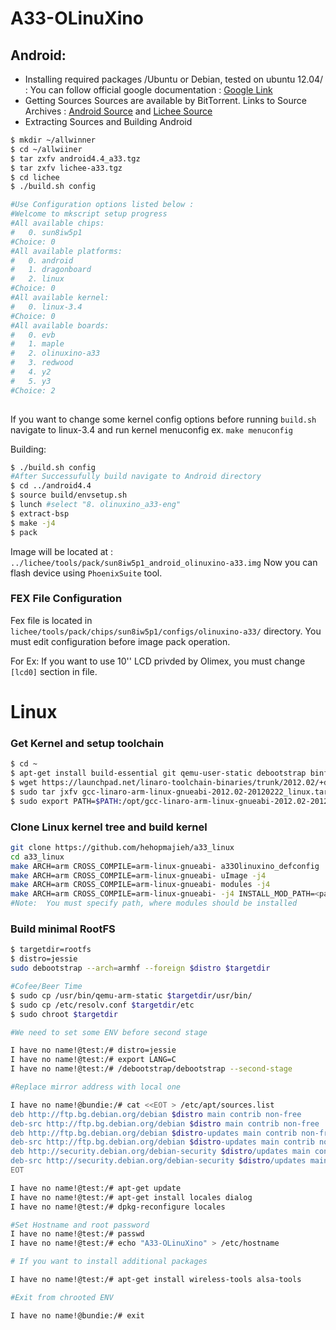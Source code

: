 # A33-OLinuXino 

## Android:

 * Installing required packages /Ubuntu or Debian, tested on ubuntu 12.04/ : You can follow official google documentation : [Google Link](http://source.android.com/source/initializing.html)
 * Getting Sources Sources are available by BitTorrent. Links to Source Archives :
 	[Android Source]() and [Lichee Source]()
 * Extracting Sources and Building Android
 	
```bash
$ mkdir ~/allwinner
$ cd ~/allwiiner
$ tar zxfv android4.4_a33.tgz
$ tar zxfv lichee-a33.tgz
$ cd lichee
$ ./build.sh config 

#Use Configuration options listed below :
#Welcome to mkscript setup progress
#All available chips:
#   0. sun8iw5p1
#Choice: 0
#All available platforms:
#   0. android
#   1. dragonboard
#   2. linux
#Choice: 0
#All available kernel:
#   0. linux-3.4
#Choice: 0
#All available boards:
#   0. evb
#   1. maple
#   2. olinuxino-a33
#   3. redwood
#   4. y2
#   5. y3
#Choice: 2
					
```
If you want to change some kernel config options  before running `build.sh` navigate to linux-3.4 
and run kernel menuconfig ex. `make menuconfig`

Building:
```bash
$ ./build.sh config 
#After Successufully build navigate to Android directory
$ cd ../android4.4
$ source build/envsetup.sh
$ lunch #select "8. olinuxino_a33-eng"
$ extract-bsp
$ make -j4
$ pack
```
Image will be located at : `../lichee/tools/pack/sun8iw5p1_android_olinuxino-a33.img`
Now you can flash device using `PhoenixSuite` tool.

### FEX File Configuration
Fex file is located in `lichee/tools/pack/chips/sun8iw5p1/configs/olinuxino-a33/` directory.
You must edit configuration before image pack operation.

For Ex: If you want to use 10'' LCD privded by Olimex, you must change `[lcd0]` section in file.
##

# Linux

### Get Kernel and setup toolchain
```bash
$ cd ~
$ apt-get install build-essential git qemu-user-static debootstrap binfmt-support
$ wget https://launchpad.net/linaro-toolchain-binaries/trunk/2012.02/+download/gcc-linaro-arm-linux-gnueabi-2012.02-20120222_linux.tar.bz2
$ sudo tar jxfv gcc-linaro-arm-linux-gnueabi-2012.02-20120222_linux.tar.bz2 -C /opt
$ sudo export PATH=$PATH:/opt/gcc-linaro-arm-linux-gnueabi-2012.02-20120222_linux/bin/
```
### Clone Linux kernel tree and build kernel
```bash
git clone https://github.com/hehopmajieh/a33_linux
cd a33_linux
make ARCH=arm CROSS_COMPILE=arm-linux-gnueabi- a33Olinuxino_defconfig
make ARCH=arm CROSS_COMPILE=arm-linux-gnueabi- uImage -j4
make ARCH=arm CROSS_COMPILE=arm-linux-gnueabi- modules -j4
make ARCH=arm CROSS_COMPILE=arm-linux-gnueabi- -j4 INSTALL_MOD_PATH=<path_to_install_modules> modules_install 
#Note:  You must specify path, where modules should be installed
```
### Build minimal RootFS
```bash
$ targetdir=rootfs
$ distro=jessie
sudo debootstrap --arch=armhf --foreign $distro $targetdir

#Cofee/Beer Time
$ sudo cp /usr/bin/qemu-arm-static $targetdir/usr/bin/
$ sudo cp /etc/resolv.conf $targetdir/etc
$ sudo chroot $targetdir

#We need to set some ENV before second stage

I have no name!@test:/# distro=jessie
I have no name!@test:/# export LANG=C
I have no name!@test:/# /debootstrap/debootstrap --second-stage

#Replace mirror address with local one

I have no name!@bundie:/# cat <<EOT > /etc/apt/sources.list
deb http://ftp.bg.debian.org/debian $distro main contrib non-free
deb-src http://ftp.bg.debian.org/debian $distro main contrib non-free
deb http://ftp.bg.debian.org/debian $distro-updates main contrib non-free
deb-src http://ftp.bg.debian.org/debian $distro-updates main contrib non-free
deb http://security.debian.org/debian-security $distro/updates main contrib non-free
deb-src http://security.debian.org/debian-security $distro/updates main contrib non-free
EOT

I have no name!@test:/# apt-get update
I have no name!@test:/# apt-get install locales dialog
I have no name!@test:/# dpkg-reconfigure locales

#Set Hostname and root password
I have no name!@test:/# passwd
I have no name!@test:/# echo "A33-OLinuXino" > /etc/hostname

# If you want to install additional packages

I have no name!@test:/# apt-get install wireless-tools alsa-tools

#Exit from chrooted ENV

I have no name!@bundie:/# exit

```



